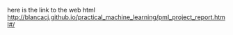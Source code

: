 here is the link to the web html
http://blancacj.github.io/practical_machine_learning/pml_project_report.html#/
